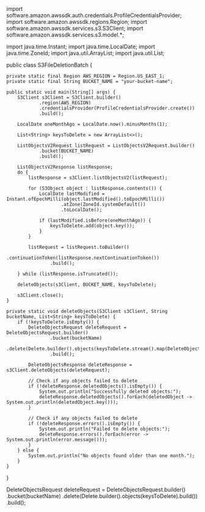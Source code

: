 import software.amazon.awssdk.auth.credentials.ProfileCredentialsProvider;
import software.amazon.awssdk.regions.Region;
import software.amazon.awssdk.services.s3.S3Client;
import software.amazon.awssdk.services.s3.model.*;

import java.time.Instant;
import java.time.LocalDate;
import java.time.ZoneId;
import java.util.ArrayList;
import java.util.List;

public class S3FileDeletionBatch {

    private static final Region AWS_REGION = Region.US_EAST_1;
    private static final String BUCKET_NAME = "your-bucket-name";

    public static void main(String[] args) {
        S3Client s3Client = S3Client.builder()
                .region(AWS_REGION)
                .credentialsProvider(ProfileCredentialsProvider.create())
                .build();

        LocalDate oneMonthAgo = LocalDate.now().minusMonths(1);

        List<String> keysToDelete = new ArrayList<>();

        ListObjectsV2Request listRequest = ListObjectsV2Request.builder()
                .bucket(BUCKET_NAME)
                .build();

        ListObjectsV2Response listResponse;
        do {
            listResponse = s3Client.listObjectsV2(listRequest);

            for (S3Object object : listResponse.contents()) {
                LocalDate lastModified = Instant.ofEpochMilli(object.lastModified().toEpochMilli())
                        .atZone(ZoneId.systemDefault())
                        .toLocalDate();

                if (lastModified.isBefore(oneMonthAgo)) {
                    keysToDelete.add(object.key());
                }
            }

            listRequest = listRequest.toBuilder()
                    .continuationToken(listResponse.nextContinuationToken())
                    .build();

        } while (listResponse.isTruncated());

        deleteObjects(s3Client, BUCKET_NAME, keysToDelete);

        s3Client.close();
    }

    private static void deleteObjects(S3Client s3Client, String bucketName, List<String> keysToDelete) {
        if (!keysToDelete.isEmpty()) {
            DeleteObjectsRequest deleteRequest = DeleteObjectsRequest.builder()
                    .bucket(bucketName)
                    .delete(Delete.builder().objects(keysToDelete.stream().map(DeleteObject.builder()::key).build()).build())
                    .build();

            DeleteObjectsResponse deleteResponse = s3Client.deleteObjects(deleteRequest);

            // Check if any objects failed to delete
            if (!deleteResponse.deletedObjects().isEmpty()) {
                System.out.println("Successfully deleted objects:");
                deleteResponse.deletedObjects().forEach(deletedObject -> System.out.println(deletedObject.key()));
            }

            // Check if any objects failed to delete
            if (!deleteResponse.errors().isEmpty()) {
                System.out.println("Failed to delete objects:");
                deleteResponse.errors().forEach(error -> System.out.println(error.message()));
            }
        } else {
            System.out.println("No objects found older than one month.");
        }
    }
}


 DeleteObjectsRequest deleteRequest = DeleteObjectsRequest.builder()
                .bucket(bucketName)
                .delete(Delete.builder().objects(keysToDelete).build())
                .build();
